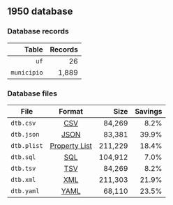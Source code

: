 ## 1950 database

### Database records

|       Table | Records |
| -----------:| -------:|
|        `uf` |      26 |
| `municipio` |   1,889 |

### Database files

| File        | Format                                                       |      Size | Savings |
| ----------- |:------------------------------------------------------------:| ---------:| -------:|
| `dtb.csv`   | [CSV](https://en.wikipedia.org/wiki/Comma-separated_values)  |    84,269 |    8.2% |
| `dtb.json`  | [JSON](https://en.wikipedia.org/wiki/JSON)                   |    83,381 |   39.9% |
| `dtb.plist` | [Property List](https://en.wikipedia.org/wiki/Property_list) |   211,229 |   18.4% |
| `dtb.sql`   | [SQL](https://en.wikipedia.org/wiki/SQL)                     |   104,912 |    7.0% |
| `dtb.tsv`   | [TSV](https://en.wikipedia.org/wiki/Tab-separated_values)    |    84,269 |    8.2% |
| `dtb.xml`   | [XML](https://en.wikipedia.org/wiki/XML)                     |   211,303 |   21.9% |
| `dtb.yaml`  | [YAML](https://en.wikipedia.org/wiki/YAML)                   |    68,110 |   23.5% |
